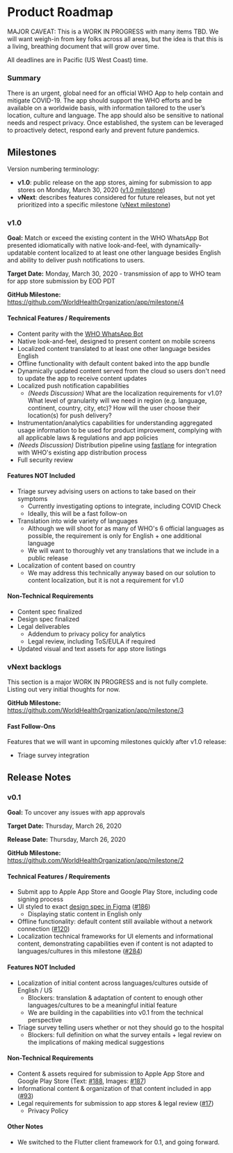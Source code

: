 # Product Roadmap

MAJOR CAVEAT: This is a WORK IN PROGRESS with many items TBD. We will want weigh-in from key folks across all areas, but the idea is that this is a living, breathing document that will grow over time.

All deadlines are in Pacific (US West Coast) time.

### Summary

There is an urgent, global need for an official WHO App to help contain and mitigate COVID-19. The app should support the WHO efforts and be available on a worldwide basis, with information tailored to the user’s location, culture and language. The app should also be sensitive to national needs and respect privacy. Once established, the system can be leveraged to proactively detect, respond early and prevent future pandemics.

## Milestones

Version numbering terminology:

* **v1.0**: public release on the app stores, aiming for submission to app stores on Monday, March 30, 2020 ([v1.0 milestone](https://github.com/WorldHealthOrganization/app/milestone/4))
* **vNext**: describes features considered for future releases, but not yet prioritized into a specific milestone ([vNext milestone](https://github.com/WorldHealthOrganization/app/milestone/3))

### v1.0

**Goal:** Match or exceed the existing content in the WHO WhatsApp Bot presented idiomatically with native look-and-feel, with dynamically-updatable content localized to at least one other language besides English and ability to deliver push notifications to users.

**Target Date:** Monday, March 30, 2020 - transmission of app to WHO team for app store submission by EOD PDT

**GitHub Milestone:** https://github.com/WorldHealthOrganization/app/milestone/4

#### Technical Features / Requirements

* Content parity with the [WHO WhatsApp Bot](https://api.whatsapp.com/send?phone=41225017615&text=hi&source=&data=)
* Native look-and-feel, designed to present content on mobile screens
* Localized content translated to at least one other language besides English
* Offline functionality with default content baked into the app bundle
* Dynamically updated content served from the cloud so users don't need to update the app to receive content updates
* Localized push notification capabilities
  * _(Needs Discussion)_ What are the localization requirements for v1.0? What level of granularity will we need in region (e.g. language, continent, country, city, etc)? How will the user choose their location(s) for push delivery?
* Instrumentation/analytics capabilities for understanding aggregated usage information to be used for product improvement, complying with all applicable laws & regulations and app policies
* _(Needs Discussion)_ Distribution pipeline using [fastlane](https://fastlane.tools/) for integration with WHO's existing app distribution process
* Full security review

#### Features NOT Included

* Triage survey advising users on actions to take based on their symptoms
  * Currently investigating options to integrate, including COVID Check
  * Ideally, this will be a fast follow-on
* Translation into wide variety of languages
  * Although we will shoot for as many of WHO's 6 official languages as possible, the requirement is only for English + one additional language
  * We will want to thoroughly vet any translations that we include in a public release
* Localization of content based on country
  * We may address this technically anyway based on our solution to content localization, but it is not a requirement for v1.0

#### Non-Technical Requirements

* Content spec finalized
* Design spec finalized
* Legal deliverables
  * Addendum to privacy policy for analytics
  * Legal review, including ToS/EULA if required
* Updated visual and text assets for app store listings

### vNext backlogs

This section is a major WORK IN PROGRESS and is not fully complete. Listing out very initial thoughts for now.

**GitHub Milestone:** https://github.com/WorldHealthOrganization/app/milestone/3

#### Fast Follow-Ons

Features that we will want in upcoming milestones quickly after v1.0 release:

* Triage survey integration

## Release Notes

### v0.1

**Goal:** To uncover any issues with app approvals

**Target Date:** Thursday, March 26, 2020

**Release Date:** Thursday, March 26, 2020

**GitHub Milestone:** https://github.com/WorldHealthOrganization/app/milestone/2

#### Technical Features / Requirements

* Submit app to Apple App Store and Google Play Store, including code signing process
* UI styled to exact [design spec in Figma](https://www.figma.com/file/fjzTIloCEK4FpbyDiTLj2X/iOS-UX) ([#186](https://github.com/WorldHealthOrganization/app/issues/186))
  * Displaying static content in English only
* Offline functionality: default content still available without a network connection ([#120](https://github.com/WorldHealthOrganization/app/pull/120))
* Localization technical frameworks for UI elements and informational content, demonstrating capabilities even if content is not adapted to languages/cultures in this milestone ([#284](https://github.com/WorldHealthOrganization/app/pull/284))

#### Features NOT Included

* Localization of initial content across languages/cultures outside of English / US
  * Blockers: translation & adaptation of content to enough other languages/cultures to be a meaningful initial feature
  * We are building in the capabilities into v0.1 from the technical perspective
* Triage survey telling users whether or not they should go to the hospital
  * Blockers: full definition on what the survey entails + legal review on the implications of making medical suggestions

#### Non-Technical Requirements

* Content & assets required for submission to Apple App Store and Google Play Store (Text: [#188](https://github.com/WorldHealthOrganization/app/issues/188), Images: [#187](https://github.com/WorldHealthOrganization/app/issues/187))
* Informational content & organization of that content included in app ([#93](https://github.com/WorldHealthOrganization/app/issues/93))
* Legal requirements for submission to app stores & legal review ([#17](https://github.com/WorldHealthOrganization/app/issues/17))
  * Privacy Policy

#### Other Notes

* We switched to the Flutter client framework for 0.1, and going forward.
